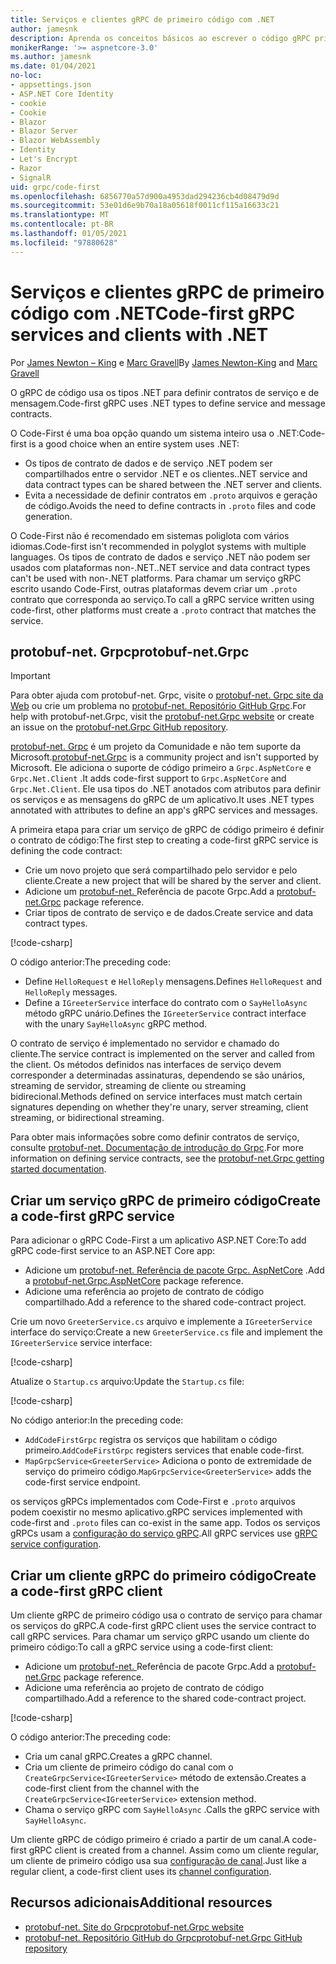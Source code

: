 ```yaml
---
title: Serviços e clientes gRPC de primeiro código com .NET
author: jamesnk
description: Aprenda os conceitos básicos ao escrever o código gRPC primeiro com o .NET.
monikerRange: '>= aspnetcore-3.0'
ms.author: jamesnk
ms.date: 01/04/2021
no-loc:
- appsettings.json
- ASP.NET Core Identity
- cookie
- Cookie
- Blazor
- Blazor Server
- Blazor WebAssembly
- Identity
- Let's Encrypt
- Razor
- SignalR
uid: grpc/code-first
ms.openlocfilehash: 6856770a57d900a4953dad294236cb4d08479d9d
ms.sourcegitcommit: 53e01d6e9b70a18a05618f0011cf115a16633c21
ms.translationtype: MT
ms.contentlocale: pt-BR
ms.lasthandoff: 01/05/2021
ms.locfileid: "97880628"
---
```

# <a name="code-first-grpc-services-and-clients-with-net"></a><span data-ttu-id="3c7f5-103">Serviços e clientes gRPC de primeiro código com .NET</span><span class="sxs-lookup"><span data-stu-id="3c7f5-103">Code-first gRPC services and clients with .NET</span></span>

<span data-ttu-id="3c7f5-104">Por [James Newton – King](https://twitter.com/jamesnk) e [Marc Gravell](https://twitter.com/marcgravell)</span><span class="sxs-lookup"><span data-stu-id="3c7f5-104">By [James Newton-King](https://twitter.com/jamesnk) and [Marc Gravell](https://twitter.com/marcgravell)</span></span>

<span data-ttu-id="3c7f5-105">O gRPC de código usa os tipos .NET para definir contratos de serviço e de mensagem.</span><span class="sxs-lookup"><span data-stu-id="3c7f5-105">Code-first gRPC uses .NET types to define service and message contracts.</span></span>

<span data-ttu-id="3c7f5-106">O Code-First é uma boa opção quando um sistema inteiro usa o .NET:</span><span class="sxs-lookup"><span data-stu-id="3c7f5-106">Code-first is a good choice when an entire system uses .NET:</span></span>

* <span data-ttu-id="3c7f5-107">Os tipos de contrato de dados e de serviço .NET podem ser compartilhados entre o servidor .NET e os clientes.</span><span class="sxs-lookup"><span data-stu-id="3c7f5-107">.NET service and data contract types can be shared between the .NET server and clients.</span></span>
* <span data-ttu-id="3c7f5-108">Evita a necessidade de definir contratos em `.proto` arquivos e geração de código.</span><span class="sxs-lookup"><span data-stu-id="3c7f5-108">Avoids the need to define contracts in `.proto` files and code generation.</span></span>

<span data-ttu-id="3c7f5-109">O Code-First não é recomendado em sistemas poliglota com vários idiomas.</span><span class="sxs-lookup"><span data-stu-id="3c7f5-109">Code-first isn't recommended in polyglot systems with multiple languages.</span></span> <span data-ttu-id="3c7f5-110">Os tipos de contrato de dados e serviço .NET não podem ser usados com plataformas non-.NET.</span><span class="sxs-lookup"><span data-stu-id="3c7f5-110">.NET service and data contract types can't be used with non-.NET platforms.</span></span> <span data-ttu-id="3c7f5-111">Para chamar um serviço gRPC escrito usando Code-First, outras plataformas devem criar um `.proto` contrato que corresponda ao serviço.</span><span class="sxs-lookup"><span data-stu-id="3c7f5-111">To call a gRPC service written using code-first, other platforms must create a `.proto` contract that matches the service.</span></span>

## <a name="protobuf-netgrpc"></a><span data-ttu-id="3c7f5-112">protobuf-net. Grpc</span><span class="sxs-lookup"><span data-stu-id="3c7f5-112">protobuf-net.Grpc</span></span>

> [!IMPORTANT]
> <span data-ttu-id="3c7f5-113">Para obter ajuda com protobuf-net. Grpc, visite o [protobuf-net. Grpc site da Web](https://protobuf-net.github.io/protobuf-net.Grpc/) ou crie um problema no [protobuf-net. Repositório GitHub Grpc](https://github.com/protobuf-net/protobuf-net.Grpc).</span><span class="sxs-lookup"><span data-stu-id="3c7f5-113">For help with protobuf-net.Grpc, visit the [protobuf-net.Grpc website](https://protobuf-net.github.io/protobuf-net.Grpc/) or create an issue on the [protobuf-net.Grpc GitHub repository](https://github.com/protobuf-net/protobuf-net.Grpc).</span></span>

<span data-ttu-id="3c7f5-114">[protobuf-net. Grpc](https://protobuf-net.github.io/protobuf-net.Grpc/) é um projeto da Comunidade e não tem suporte da Microsoft.</span><span class="sxs-lookup"><span data-stu-id="3c7f5-114">[protobuf-net.Grpc](https://protobuf-net.github.io/protobuf-net.Grpc/) is a community project and isn't supported by Microsoft.</span></span> <span data-ttu-id="3c7f5-115">Ele adiciona o suporte de código primeiro a `Grpc.AspNetCore` e `Grpc.Net.Client` .</span><span class="sxs-lookup"><span data-stu-id="3c7f5-115">It adds code-first support to `Grpc.AspNetCore` and `Grpc.Net.Client`.</span></span> <span data-ttu-id="3c7f5-116">Ele usa tipos do .NET anotados com atributos para definir os serviços e as mensagens do gRPC de um aplicativo.</span><span class="sxs-lookup"><span data-stu-id="3c7f5-116">It uses .NET types annotated with attributes to define an app's gRPC services and messages.</span></span>

<span data-ttu-id="3c7f5-117">A primeira etapa para criar um serviço de gRPC de código primeiro é definir o contrato de código:</span><span class="sxs-lookup"><span data-stu-id="3c7f5-117">The first step to creating a code-first gRPC service is defining the code contract:</span></span>

* <span data-ttu-id="3c7f5-118">Crie um novo projeto que será compartilhado pelo servidor e pelo cliente.</span><span class="sxs-lookup"><span data-stu-id="3c7f5-118">Create a new project that will be shared by the server and client.</span></span>
* <span data-ttu-id="3c7f5-119">Adicione um [protobuf-net. ](https://www.nuget.org/packages/protobuf-net.Grpc) Referência de pacote Grpc.</span><span class="sxs-lookup"><span data-stu-id="3c7f5-119">Add a [protobuf-net.Grpc](https://www.nuget.org/packages/protobuf-net.Grpc) package reference.</span></span>
* <span data-ttu-id="3c7f5-120">Criar tipos de contrato de serviço e de dados.</span><span class="sxs-lookup"><span data-stu-id="3c7f5-120">Create service and data contract types.</span></span>

[!code-csharp[](code-first/Contracts.cs)]

<span data-ttu-id="3c7f5-121">O código anterior:</span><span class="sxs-lookup"><span data-stu-id="3c7f5-121">The preceding code:</span></span>

* <span data-ttu-id="3c7f5-122">Define `HelloRequest` e `HelloReply` mensagens.</span><span class="sxs-lookup"><span data-stu-id="3c7f5-122">Defines `HelloRequest` and `HelloReply` messages.</span></span>
* <span data-ttu-id="3c7f5-123">Define a `IGreeterService` interface do contrato com o `SayHelloAsync` método gRPC unário.</span><span class="sxs-lookup"><span data-stu-id="3c7f5-123">Defines the `IGreeterService` contract interface with the unary `SayHelloAsync` gRPC method.</span></span>

<span data-ttu-id="3c7f5-124">O contrato de serviço é implementado no servidor e chamado do cliente.</span><span class="sxs-lookup"><span data-stu-id="3c7f5-124">The service contract is implemented on the server and called from the client.</span></span> <span data-ttu-id="3c7f5-125">Os métodos definidos nas interfaces de serviço devem corresponder a determinadas assinaturas, dependendo se são unários, streaming de servidor, streaming de cliente ou streaming bidirecional.</span><span class="sxs-lookup"><span data-stu-id="3c7f5-125">Methods defined on service interfaces must match certain signatures depending on whether they're unary, server streaming, client streaming, or bidirectional streaming.</span></span>

<span data-ttu-id="3c7f5-126">Para obter mais informações sobre como definir contratos de serviço, consulte [protobuf-net. Documentação de introdução do Grpc](https://protobuf-net.github.io/protobuf-net.Grpc/gettingstarted).</span><span class="sxs-lookup"><span data-stu-id="3c7f5-126">For more information on defining service contracts, see the [protobuf-net.Grpc getting started documentation](https://protobuf-net.github.io/protobuf-net.Grpc/gettingstarted).</span></span>

## <a name="create-a-code-first-grpc-service"></a><span data-ttu-id="3c7f5-127">Criar um serviço gRPC de primeiro código</span><span class="sxs-lookup"><span data-stu-id="3c7f5-127">Create a code-first gRPC service</span></span>

<span data-ttu-id="3c7f5-128">Para adicionar o gRPC Code-First a um aplicativo ASP.NET Core:</span><span class="sxs-lookup"><span data-stu-id="3c7f5-128">To add gRPC code-first service to an ASP.NET Core app:</span></span>

* <span data-ttu-id="3c7f5-129">Adicione um [protobuf-net. Referência de pacote Grpc. AspNetCore](https://www.nuget.org/packages/protobuf-net.Grpc.AspNetCore) .</span><span class="sxs-lookup"><span data-stu-id="3c7f5-129">Add a [protobuf-net.Grpc.AspNetCore](https://www.nuget.org/packages/protobuf-net.Grpc.AspNetCore) package reference.</span></span>
* <span data-ttu-id="3c7f5-130">Adicione uma referência ao projeto de contrato de código compartilhado.</span><span class="sxs-lookup"><span data-stu-id="3c7f5-130">Add a reference to the shared code-contract project.</span></span>

<span data-ttu-id="3c7f5-131">Crie um novo `GreeterService.cs` arquivo e implemente a `IGreeterService` interface do serviço:</span><span class="sxs-lookup"><span data-stu-id="3c7f5-131">Create a new `GreeterService.cs` file and implement the `IGreeterService` service interface:</span></span>

[!code-csharp[](code-first/GreeterService.cs?highlight=1)]

<span data-ttu-id="3c7f5-132">Atualize o `Startup.cs` arquivo:</span><span class="sxs-lookup"><span data-stu-id="3c7f5-132">Update the `Startup.cs` file:</span></span>

[!code-csharp[](code-first/Startup.cs?highlight=3,17)]

<span data-ttu-id="3c7f5-133">No código anterior:</span><span class="sxs-lookup"><span data-stu-id="3c7f5-133">In the preceding code:</span></span>

* <span data-ttu-id="3c7f5-134">`AddCodeFirstGrpc` registra os serviços que habilitam o código primeiro.</span><span class="sxs-lookup"><span data-stu-id="3c7f5-134">`AddCodeFirstGrpc` registers services that enable code-first.</span></span>
* <span data-ttu-id="3c7f5-135">`MapGrpcService<GreeterService>` Adiciona o ponto de extremidade de serviço do primeiro código.</span><span class="sxs-lookup"><span data-stu-id="3c7f5-135">`MapGrpcService<GreeterService>` adds the code-first service endpoint.</span></span>

<span data-ttu-id="3c7f5-136">os serviços gRPCs implementados com Code-First e `.proto` arquivos podem coexistir no mesmo aplicativo.</span><span class="sxs-lookup"><span data-stu-id="3c7f5-136">gRPC services implemented with code-first and `.proto` files can co-exist in the same app.</span></span> <span data-ttu-id="3c7f5-137">Todos os serviços gRPCs usam a [configuração do serviço gRPC](xref:grpc/configuration#configure-services-options).</span><span class="sxs-lookup"><span data-stu-id="3c7f5-137">All gRPC services use [gRPC service configuration](xref:grpc/configuration#configure-services-options).</span></span>

## <a name="create-a-code-first-grpc-client"></a><span data-ttu-id="3c7f5-138">Criar um cliente gRPC do primeiro código</span><span class="sxs-lookup"><span data-stu-id="3c7f5-138">Create a code-first gRPC client</span></span>

<span data-ttu-id="3c7f5-139">Um cliente gRPC de primeiro código usa o contrato de serviço para chamar os serviços do gRPC.</span><span class="sxs-lookup"><span data-stu-id="3c7f5-139">A code-first gRPC client uses the service contract to call gRPC services.</span></span> <span data-ttu-id="3c7f5-140">Para chamar um serviço gRPC usando um cliente do primeiro código:</span><span class="sxs-lookup"><span data-stu-id="3c7f5-140">To call a gRPC service using a code-first client:</span></span>

* <span data-ttu-id="3c7f5-141">Adicione um [protobuf-net. ](https://www.nuget.org/packages/protobuf-net.Grpc) Referência de pacote Grpc.</span><span class="sxs-lookup"><span data-stu-id="3c7f5-141">Add a [protobuf-net.Grpc](https://www.nuget.org/packages/protobuf-net.Grpc) package reference.</span></span>
* <span data-ttu-id="3c7f5-142">Adicione uma referência ao projeto de contrato de código compartilhado.</span><span class="sxs-lookup"><span data-stu-id="3c7f5-142">Add a reference to the shared code-contract project.</span></span>

[!code-csharp[](code-first/Program.cs?highlight=2,4-5)]

<span data-ttu-id="3c7f5-143">O código anterior:</span><span class="sxs-lookup"><span data-stu-id="3c7f5-143">The preceding code:</span></span>

* <span data-ttu-id="3c7f5-144">Cria um canal gRPC.</span><span class="sxs-lookup"><span data-stu-id="3c7f5-144">Creates a gRPC channel.</span></span>
* <span data-ttu-id="3c7f5-145">Cria um cliente de primeiro código do canal com o `CreateGrpcService<IGreeterService>` método de extensão.</span><span class="sxs-lookup"><span data-stu-id="3c7f5-145">Creates a code-first client from the channel with the `CreateGrpcService<IGreeterService>` extension method.</span></span>
* <span data-ttu-id="3c7f5-146">Chama o serviço gRPC com `SayHelloAsync` .</span><span class="sxs-lookup"><span data-stu-id="3c7f5-146">Calls the gRPC service with `SayHelloAsync`.</span></span>

<span data-ttu-id="3c7f5-147">Um cliente gRPC de código primeiro é criado a partir de um canal.</span><span class="sxs-lookup"><span data-stu-id="3c7f5-147">A code-first gRPC client is created from a channel.</span></span> <span data-ttu-id="3c7f5-148">Assim como um cliente regular, um cliente de primeiro código usa sua [configuração de canal](xref:grpc/configuration#configure-client-options).</span><span class="sxs-lookup"><span data-stu-id="3c7f5-148">Just like a regular client, a code-first client uses its [channel configuration](xref:grpc/configuration#configure-client-options).</span></span>

## <a name="additional-resources"></a><span data-ttu-id="3c7f5-149">Recursos adicionais</span><span class="sxs-lookup"><span data-stu-id="3c7f5-149">Additional resources</span></span>

* [<span data-ttu-id="3c7f5-150">protobuf-net. Site do Grpc</span><span class="sxs-lookup"><span data-stu-id="3c7f5-150">protobuf-net.Grpc website</span></span>](https://protobuf-net.github.io/protobuf-net.Grpc/)
* [<span data-ttu-id="3c7f5-151">protobuf-net. Repositório GitHub do Grpc</span><span class="sxs-lookup"><span data-stu-id="3c7f5-151">protobuf-net.Grpc GitHub repository</span></span>](https://github.com/protobuf-net/protobuf-net.Grpc)

